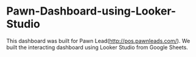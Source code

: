 # Pawn-Dashboard-using-Looker-Studio
This dashboard was built for Pawn Lead(http://pos.pawnleads.com/). We built the interacting dashboard using Looker Studio from Google Sheets.
